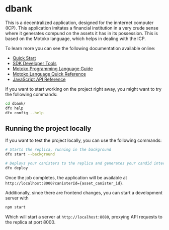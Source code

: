 # dbank

This is a decentralized application, designed for the innternet computer (ICP). 
This application imitates a financial institution in a very crude sense where it generates compund on the assets it has in its possession.
This is based on the Motoko language, which helps in dealing with the ICP.


To learn more you can see the following documentation available online:

- [Quick Start](https://sdk.dfinity.org/docs/quickstart/quickstart-intro.html)
- [SDK Developer Tools](https://sdk.dfinity.org/docs/developers-guide/sdk-guide.html)
- [Motoko Programming Language Guide](https://sdk.dfinity.org/docs/language-guide/motoko.html)
- [Motoko Language Quick Reference](https://sdk.dfinity.org/docs/language-guide/language-manual.html)
- [JavaScript API Reference](https://erxue-5aaaa-aaaab-qaagq-cai.raw.ic0.app)

If you want to start working on the project right away, you might want to try the following commands:

```bash
cd dbank/
dfx help
dfx config --help
```

## Running the project locally

If you want to test the project locally, you can use the following commands:

```bash
# Starts the replica, running in the background
dfx start --background

# Deploys your canisters to the replica and generates your candid interface
dfx deploy
```

Once the job completes, the application will be available at `http://localhost:8000?canisterId={asset_canister_id}`.

Additionally, since there are frontend changes, you can start a development server with

```bash
npm start
```

Which will start a server at `http://localhost:8080`, proxying API requests to the replica at port 8000.
